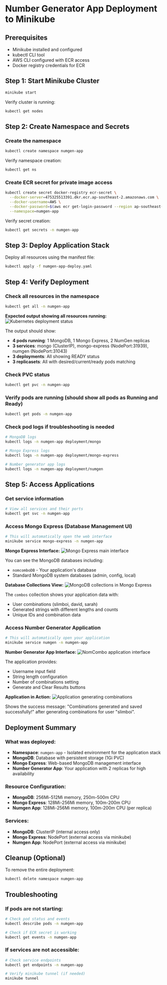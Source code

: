 # Number Generator App Deployment to Minikube

## Prerequisites
- Minikube installed and configured
- kubectl CLI tool
- AWS CLI configured with ECR access
- Docker registry credentials for ECR

## Step 1: Start Minikube Cluster
```bash
minikube start
```

Verify cluster is running:
```bash
kubectl get nodes
```

## Step 2: Create Namespace and Secrets

### Create the namespace
```bash
kubectl create namespace numgen-app
```

Verify namespace creation:
```bash
kubectl get ns
```

### Create ECR secret for private image access
```bash
kubectl create secret docker-registry ecr-secret \
  --docker-server=475325513391.dkr.ecr.ap-southeast-2.amazonaws.com \
  --docker-username=AWS \
  --docker-password=$(aws ecr get-login-password --region ap-southeast-2) \
  --namespace=numgen-app
```

Verify secret creation:
```bash
kubectl get secrets -n numgen-app
```

## Step 3: Deploy Application Stack

Deploy all resources using the manifest file:
```bash
kubectl apply -f numgen-app-deploy.yaml
```

## Step 4: Verify Deployment

### Check all resources in the namespace
```bash
kubectl get all -n numgen-app
```

**Expected output showing all resources running:**
![Kubernetes deployment status](./imgs/kubectl-get-all.png)

The output should show:
- **4 pods running**: 1 MongoDB, 1 Mongo Express, 2 NumGen replicas
- **3 services**: mongo (ClusterIP), mongo-express (NodePort:31939), numgen (NodePort:31043)
- **3 deployments**: All showing READY status
- **3 replicasets**: All with desired/current/ready pods matching

### Check PVC status
```bash
kubectl get pvc -n numgen-app
```

### Verify pods are running (should show all pods as Running and Ready)
```bash
kubectl get pods -n numgen-app
```

### Check pod logs if troubleshooting is needed
```bash
# MongoDB logs
kubectl logs -n numgen-app deployment/mongo

# Mongo Express logs  
kubectl logs -n numgen-app deployment/mongo-express

# Number generator app logs
kubectl logs -n numgen-app deployment/numgen
```

## Step 5: Access Applications

### Get service information
```bash
# View all services and their ports
kubectl get svc -n numgen-app
```

### Access Mongo Express (Database Management UI)
```bash
# This will automatically open the web interface
minikube service mongo-express -n numgen-app
```

**Mongo Express Interface:**
![Mongo Express main interface](./imgs/mongo-main-ui.png)

You can see the MongoDB databases including:
- `nomcomboDB` - Your application's database
- Standard MongoDB system databases (admin, config, local)

**Database Collections View:**
![MongoDB collections in Mongo Express](./imgs/combos.png)

The `combos` collection shows your application data with:
- User combinations (slimboi, david, sarah)
- Generated strings with different lengths and counts
- Unique IDs and combination data

### Access Number Generator Application
```bash
# This will automatically open your application
minikube service numgen -n numgen-app
```

**Number Generator App Interface:**
![NomCombo application interface](./imgs/numcomb-ui.png)

The application provides:
- Username input field
- String length configuration
- Number of combinations setting
- Generate and Clear Results buttons

**Application in Action:**
![Application generating combinations](./imgs/combo-create.png)

Shows the success message: "Combinations generated and saved successfully!" after generating combinations for user "slimboi".

## Deployment Summary

### What was deployed:
- **Namespace**: `numgen-app` - Isolated environment for the application stack
- **MongoDB**: Database with persistent storage (1Gi PVC)
- **Mongo Express**: Web-based MongoDB management interface
- **Number Generator App**: Your application with 2 replicas for high availability

### Resource Configuration:
- **MongoDB**: 256Mi-512Mi memory, 250m-500m CPU
- **Mongo Express**: 128Mi-256Mi memory, 100m-200m CPU  
- **Numgen App**: 128Mi-256Mi memory, 100m-200m CPU (per replica)

### Services:
- **MongoDB**: ClusterIP (internal access only)
- **Mongo Express**: NodePort (external access via minikube)
- **Numgen App**: NodePort (external access via minikube)

## Cleanup (Optional)

To remove the entire deployment:
```bash
kubectl delete namespace numgen-app
```

## Troubleshooting

### If pods are not starting:
```bash
# Check pod status and events
kubectl describe pods -n numgen-app

# Check if ECR secret is working
kubectl get events -n numgen-app
```

### If services are not accessible:
```bash
# Check service endpoints
kubectl get endpoints -n numgen-app

# Verify minikube tunnel (if needed)
minikube tunnel
```